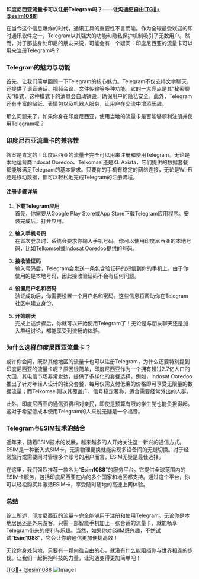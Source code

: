 **印度尼西亚流量卡可以注册Telegram吗？——让沟通更自由[[TG💪+ @esim1088](https://t.me/s/esim1088)]**

在当今这个信息爆炸的时代，通讯工具的重要性不言而喻。作为全球最受欢迎的即时通讯软件之一，Telegram以其强大的功能和隐私保护机制吸引了无数用户。然而，对于那些身处印尼的朋友来说，可能会有一个疑问：印度尼西亚的流量卡可以用来注册Telegram吗？

### Telegram的魅力与功能

首先，让我们简单回顾一下Telegram的核心魅力。Telegram不仅支持文字聊天，还提供了语音通话、视频会议、文件传输等多种功能。它的一大亮点是其“秘密聊天”模式，这种模式下的消息会自动销毁，确保用户的隐私安全。此外，Telegram还有丰富的贴纸、表情包以及机器人服务，让用户在交流中增添乐趣。

那么问题来了，如果你身在印度尼西亚，使用当地的流量卡是否能够顺利注册并使用Telegram呢？

### 印度尼西亚流量卡的兼容性

答案是肯定的！印度尼西亚的流量卡完全可以用来注册和使用Telegram。无论是本地运营商Indosat Ooredoo、Telkomsel还是XL Axiata，它们提供的数据套餐都能够满足Telegram的基本需求。只要你的手机有稳定的网络连接，无论是Wi-Fi还是移动数据，都可以轻松地完成Telegram的注册流程。

#### 注册步骤详解

1. **下载Telegram应用**  
   首先，你需要从Google Play Store或App Store下载Telegram应用程序。安装完成后，打开应用。

2. **输入手机号码**  
   在首次登录时，系统会要求你输入手机号码。你可以使用印度尼西亚的本地号码，比如Telkomsel或Indosat Ooredoo提供的号码。

3. **接收验证码**  
   输入号码后，Telegram会发送一条包含验证码的短信到你的手机上。由于你使用的是本地号码，因此接收验证码不会有任何问题。

4. **设置用户名和密码**  
   验证成功后，你需要设置一个用户名和密码。这些信息将帮助你在Telegram社区中建立身份。

5. **开始聊天**  
   完成上述步骤后，你就可以开始使用Telegram了！无论是与朋友聊天还是加入群组讨论，都能享受到流畅的体验。

### 为什么选择印度尼西亚流量卡？

或许你会问，既然其他地区的流量卡也可以注册Telegram，为什么还要特别提到印度尼西亚的流量卡呢？原因很简单，印度尼西亚作为一个拥有超过2.7亿人口的大国，其电信市场非常发达，提供了多样化的套餐选择。例如，Indosat Ooredoo推出了针对年轻人设计的社交套餐，每月仅需支付低廉的价格即可享受无限量的数据流量；而Telkomsel则以其覆盖广、信号稳定著称，适合需要经常外出的人群。

此外，印度尼西亚的通信资费相对亲民，即使是预算有限的学生党也能负担得起。这对于希望低成本使用Telegram的人来说无疑是一个福音。

### Telegram与ESIM技术的结合

近年来，随着ESIM技术的发展，越来越多的人开始关注这一新兴的通信方式。ESIM是一种嵌入式SIM卡，无需物理更换就能实现多设备间的无缝切换。对于经常旅行或需要同时管理多个账号的用户而言，ESIM无疑是最佳选择。

在这里，我们强烈推荐一款名为“**Esim1088**”的服务平台。它提供全球范围内的ESIM卡服务，包括印度尼西亚在内的多个国家和地区都支持。通过这个平台，你可以轻松购买并激活ESIM卡，享受随时随地的高速上网体验。

### 总结

综上所述，印度尼西亚的流量卡完全能够用于注册和使用Telegram。无论你是本地居民还是外来游客，只需一部智能手机加上一张合适的流量卡，就能畅享Telegram带来的便利与乐趣。当然，如果你对ESIM感兴趣，不妨试试“**Esim1088**”，它会让你的通信更加便捷高效！

无论你身处何地，只要有一颗向往自由的心，就没有什么能阻挡你与世界相连的步伐。让我们一起拥抱科技的力量，让沟通变得更加简单吧！

[[TG💪+ @esim1088](https://t.me/s/esim1088) ![Image](https://i.postimg.cc/4NQfJmqS/Snipaste-2025-05-13-00-14-12.png)]